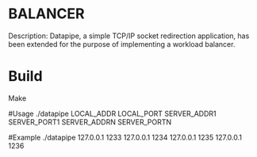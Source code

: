 # BALANCER
Description:  Datapipe, a simple TCP/IP socket redirection application, has been extended for the purpose of implementing
              a workload balancer.
              
# Build
Make

#Usage
./datapipe LOCAL_ADDR LOCAL_PORT SERVER_ADDR1 SERVER_PORT1 SERVER_ADDRN SERVER_PORTN

#Example
./datapipe 127.0.0.1 1233 127.0.0.1 1234 127.0.0.1 1235 127.0.0.1 1236

